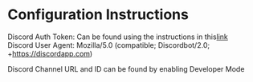 # Configuration Instructions
Discord Auth Token: Can be found using the instructions in this[link](https://www.androidauthority.com/get-discord-token-3149920/)  
Discord User Agent: Mozilla/5.0 (compatible; Discordbot/2.0; +https://discordapp.com) 

Discord Channel URL and ID can be found by enabling Developer Mode  
